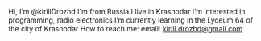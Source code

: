 Hi, I’m @kirillDrozhd
I'm from Russia
I live in Krasnodar
I’m interested in programming, radio electronics
I’m currently learning in the Lyceum 64 of the city of Krasnodar
How to reach me: email: kirill.drozhd@gmail.com
